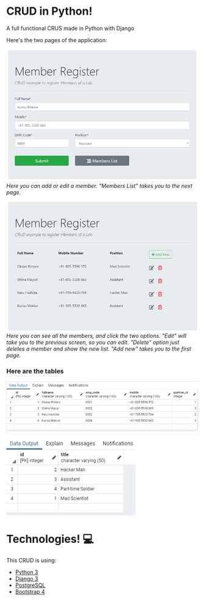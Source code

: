 # CRUD in Python! 

A full functional CRUS made in Python with Django

Here's the two pages of the application:

![Screenshot 1](https://github.com/lucpena/Python-CRUD/blob/master/employeeCRUD/screenshots/screen01.png)
_Here you can add or edit a member. "Members List" takes you to the next page._

![Screenshot 2](https://github.com/lucpena/Python-CRUD/blob/master/employeeCRUD/screenshots/screen02.png)
_Here you can see all the members, and click the two options. 
"Edit" will take you to the previous screen, so you can edit. 
"Delete" option just deletes a member and show the new list.
"Add new" takes you to the first page._

### Here are the tables
![Screenshot 3](https://github.com/lucpena/Python-CRUD/blob/master/employeeCRUD/screenshots/screen03.png)

![Screenshot 4](https://github.com/lucpena/Python-CRUD/blob/master/employeeCRUD/screenshots/screen04.png)

# Technologies! 💻

This CRUD is using:

- [Python 3](https://www.python.org)
- [Django 3](https://www.djangoproject.com)
- [PostgreSQL](https://www.postgresql.org)
- [Bootstrap 4](https://getbootstrap.com)

